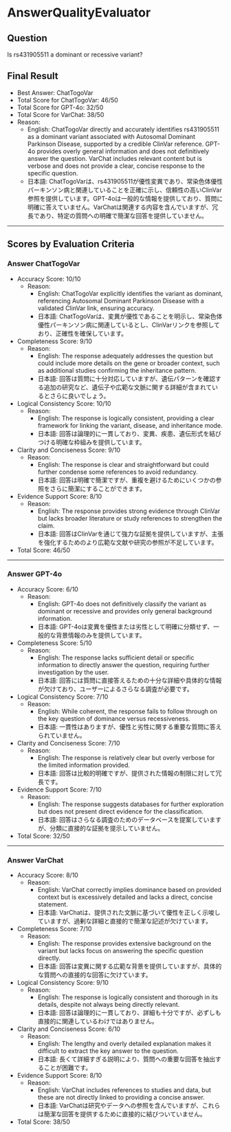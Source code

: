 # AnswerQualityEvaluator

## Question

Is rs431905511 a dominant or recessive variant?

## Final Result

- Best Answer: ChatTogoVar
- Total Score for ChatTogoVar: 46/50
- Total Score for GPT-4o: 32/50
- Total Score for VarChat: 38/50
- Reason:
  - English: ChatTogoVar directly and accurately identifies rs431905511 as a dominant variant associated with Autosomal Dominant Parkinson Disease, supported by a credible ClinVar reference. GPT-4o provides overly general information and does not definitively answer the question. VarChat includes relevant content but is verbose and does not provide a clear, concise response to the specific question.
  - 日本語: ChatTogoVarは、rs431905511が優性変異であり、常染色体優性パーキンソン病と関連していることを正確に示し、信頼性の高いClinVar参照を提供しています。GPT-4oは一般的な情報を提供しており、質問に明確に答えていません。VarChatは関連する内容を含んでいますが、冗長であり、特定の質問への明確で簡潔な回答を提供していません。

---

## Scores by Evaluation Criteria

### Answer ChatTogoVar
- Accuracy Score: 10/10
  - Reason: 
    - English: ChatTogoVar explicitly identifies the variant as dominant, referencing Autosomal Dominant Parkinson Disease with a validated ClinVar link, ensuring accuracy.
    - 日本語: ChatTogoVarは、変異が優性であることを明示し、常染色体優性パーキンソン病に関連しているとし、ClinVarリンクを参照しており、正確性を確保しています。
- Completeness Score: 9/10
  - Reason: 
    - English: The response adequately addresses the question but could include more details on the gene or broader context, such as additional studies confirming the inheritance pattern.
    - 日本語: 回答は質問に十分対応していますが、遺伝パターンを確認する追加の研究など、遺伝子や広範な文脈に関する詳細が含まれているとさらに良いでしょう。
- Logical Consistency Score: 10/10
  - Reason: 
    - English: The response is logically consistent, providing a clear framework for linking the variant, disease, and inheritance mode.
    - 日本語: 回答は論理的に一貫しており、変異、疾患、遺伝形式を結びつける明確な枠組みを提供しています。
- Clarity and Conciseness Score: 9/10
  - Reason: 
    - English: The response is clear and straightforward but could further condense some references to avoid redundancy.
    - 日本語: 回答は明確で簡潔ですが、重複を避けるためにいくつかの参照をさらに簡潔にすることができます。
- Evidence Support Score: 8/10
  - Reason: 
    - English: The response provides strong evidence through ClinVar but lacks broader literature or study references to strengthen the claim.
    - 日本語: 回答はClinVarを通じて強力な証拠を提供していますが、主張を強化するためのより広範な文献や研究の参照が不足しています。
- Total Score: 46/50

---

### Answer GPT-4o
- Accuracy Score: 6/10
  - Reason: 
    - English: GPT-4o does not definitively classify the variant as dominant or recessive and provides only general background information.
    - 日本語: GPT-4oは変異を優性または劣性として明確に分類せず、一般的な背景情報のみを提供しています。
- Completeness Score: 5/10
  - Reason: 
    - English: The response lacks sufficient detail or specific information to directly answer the question, requiring further investigation by the user.
    - 日本語: 回答には質問に直接答えるための十分な詳細や具体的な情報が欠けており、ユーザーによるさらなる調査が必要です。
- Logical Consistency Score: 7/10
  - Reason: 
    - English: While coherent, the response fails to follow through on the key question of dominance versus recessiveness.
    - 日本語: 一貫性はありますが、優性と劣性に関する重要な質問に答えられていません。
- Clarity and Conciseness Score: 7/10
  - Reason: 
    - English: The response is relatively clear but overly verbose for the limited information provided.
    - 日本語: 回答は比較的明確ですが、提供された情報の制限に対して冗長です。
- Evidence Support Score: 7/10
  - Reason: 
    - English: The response suggests databases for further exploration but does not present direct evidence for the classification.
    - 日本語: 回答はさらなる調査のためのデータベースを提案していますが、分類に直接的な証拠を提示していません。
- Total Score: 32/50

---

### Answer VarChat
- Accuracy Score: 8/10
  - Reason: 
    - English: VarChat correctly implies dominance based on provided context but is excessively detailed and lacks a direct, concise statement.
    - 日本語: VarChatは、提供された文脈に基づいて優性を正しく示唆していますが、過剰な詳細と直接的で簡潔な記述が欠けています。
- Completeness Score: 7/10
  - Reason: 
    - English: The response provides extensive background on the variant but lacks focus on answering the specific question directly.
    - 日本語: 回答は変異に関する広範な背景を提供していますが、具体的な質問への直接的な回答に欠けています。
- Logical Consistency Score: 9/10
  - Reason: 
    - English: The response is logically consistent and thorough in its details, despite not always being directly relevant.
    - 日本語: 回答は論理的に一貫しており、詳細も十分ですが、必ずしも直接的に関連しているわけではありません。
- Clarity and Conciseness Score: 6/10
  - Reason: 
    - English: The lengthy and overly detailed explanation makes it difficult to extract the key answer to the question.
    - 日本語: 長くて詳細すぎる説明により、質問への重要な回答を抽出することが困難です。
- Evidence Support Score: 8/10
  - Reason: 
    - English: VarChat includes references to studies and data, but these are not directly linked to providing a concise answer.
    - 日本語: VarChatは研究やデータへの参照を含んでいますが、これらは簡潔な回答を提供するために直接的に結びついていません。
- Total Score: 38/50